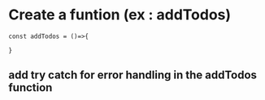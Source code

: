 # Create a funtion (ex : addTodos)
```
const addTodos = ()=>{
    
}
```
## add try catch for error handling in the addTodos function
